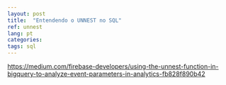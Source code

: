 ```yaml
---
layout: post
title:  "Entendendo o UNNEST no SQL"
ref: unnest
lang: pt
categories: 
tags: sql 
---
```

<https://medium.com/firebase-developers/using-the-unnest-function-in-bigquery-to-analyze-event-parameters-in-analytics-fb828f890b42>